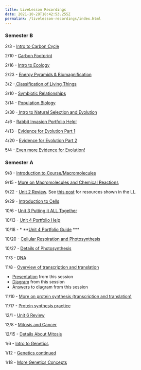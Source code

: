 ```yaml
---
title: LiveLesson Recordings
date: 2021-10-28T18:42:53.255Z
permalink: /livelesson-recordings/index.html
---
```

### Semester B

2/3 - [Intro to Carbon Cycle](https://www.connexus.com/external/livelesson/?url-path=pyeu4d9dbjvp&domain=ue2prod01.livelesson.com)

2/10 - [Carbon Footprint](https://www.connexus.com/external/livelesson/?url-path=pqwwvki8xvf8&domain=ue2prod01.livelesson.com)

2/16 - [Intro to Ecology](https://www.connexus.com/external/livelesson/?url-path=p0wc8vc8s0sf&domain=ue2prod01.livelesson.com)

2/23 - [Energy Pyramids & Biomagnification](https://www.connexus.com/external/livelesson/?url-path=pb2r0kdtgapc&domain=ue2prod01.livelesson.com)

3/2 -[ Classification of Living Things](https://www.connexus.com/external/livelesson/?url-path=prlsqzyaewc9&domain=ue2prod01.livelesson.com)

3/10 - [Symbiotic Relationships](https://www.connexus.com/external/livelesson/?url-path=pj79f1dwfvnm&domain=ue2prod01.livelesson.com)

3/14 - [Population Biology ](https://www.connexus.com/external/livelesson/?url-path=rpppxlm75plgz&domain=ue2prod01.livelesson.com)

3/30 -[ Intro to Natural Selection and Evolution](https://www.connexus.com/external/livelesson/?url-path=ps6piq90j0kt/domain=ue2prod01.livelesson.com)

4/6 - [Rabbit Invasion Portfolio Help! ](https://www.connexus.com/external/livelesson/?url-path=p0qiteywdtfb&domain=ue2prod01.livelesson.com)

4/13 - [Evidence for Evolution Part 1](https://www.connexus.com/external/livelesson/?url-path=puer6nii8lxy&domain=ue2prod01.livelesson.com)

4/20 - [Evidence for Evolution Part 2](https://www.connexus.com/external/livelesson/?url-path=pnem892oheqw&domain=ue2prod01.livelesson.com)

5/4 -[ Even more Evidence for Evolution! ](https://www.connexus.com/external/livelesson/?url-path=p339fqee971p&domain=ue2prod01.livelesson.com)

### Semester A

9/8 - [Introduction to Course/Macromolecules](https://www.connexus.com/external/livelesson/?url-path=pv0713zdtb4k&domain=ue2prod01.livelesson.com)

9/15 - [More on Macromolecules and Chemical Reactions](https://www.connexus.com/external/livelesson/?url-path=p81ijwa2jizc&domain=ue2prod01.livelesson.com)

9/22 - [Unit 2 Review](https://www.connexus.com/external/livelesson/?url-path=p03tmajoe4u2&domain=ue2prod01.livelesson.com). See [this post](/posts/unit-2-review) for resources shown in the LL.

9/29 - [Introduction to Cells](https://www.connexus.com/external/livelesson/?url-path=rpsbvr5a4iig9&domain=ue2prod01.livelesson.com)

10/6 - [Unit 3 Putting it ALL Together](https://ue2prod01.livelesson.com/pr879awyrlm3/)

10/13 - [Unit 4 Portfolio Help](https://www.connexus.com/external/livelesson/?url-path=rpfdcllvydscg&domain=ue2prod01.livelesson.com)

10/18 - * **[Unit 4 Portfolio Guide](https://www.connexus.com/external/livelesson/?url-path=pzh67r7kvlgc&domain=ue2prod01.livelesson.com) ***

10/20 - [Cellular Respiration and Photosynthesis](https://www.connexus.com/external/livelesson/?url-path=p6o6k7u4d9bq&domain=ue2prod01.livelesson.com)

10/27 - [Details of Photosynthesis](https://www.connexus.com/external/livelesson/?url-path=prr5tl4jxkt9&domain=ue2prod01.livelesson.com)

11/3 - [DNA](https://www.connexus.com/external/livelesson/?url-path=pnvpfu8quzx1&domain=ue2prod01.livelesson.com)

11/8 - [Overview of transcription and translation](https://www.connexus.com/external/livelesson/?url-path=psm5h82zsowd&domain=ue2prod01.livelesson.com) 

* [Presentation](https://docs.google.com/presentation/d/1rnNtWiP7ihxAMLyIXiM4MUJCVeFnCq6F98EdgDXMBUI/edit?usp=sharing) from this session
* [Diagram](https://drive.google.com/file/d/1qO-dSYJiav982_guP_N4_Om08Ium6wsv/view?usp=sharing) from this session
* [Answers](https://drive.google.com/file/d/1C5KahUPSpZ4stl_DBACNl0D2wLHpf1NQ/view?usp=sharing) to diagram from this session

11/10 - [More on protein synthesis (transcription and translation)](https://www.connexus.com/external/livelesson/?url-path=proqyx0dm2aq&domain=ue2prod01.livelesson.com)

11/17 - [Protein synthesis practice](https://www.connexus.com/external/livelesson/?url-path=p5g6ljtdtrr9&domain=ue2prod01.livelesson.com)

12/1 - [Unit 6 Review](https://www.connexus.com/external/livelesson/?url-path=ps936xew5p2b&domain=ue2prod01.livelesson.com)

12/8 - [Mitosis and Cancer](https://www.connexus.com/external/livelesson/?url-path=pxcr4ez5r48r&domain=ue2prod01.livelesson.com)

12/15 - [Details About Mitosis](https://www.connexus.com/external/livelesson/?url-path=ptoc86wlh3aj&domain=ue2prod01.livelesson.com)

1/6 - [Intro to Genetics](https://www.connexus.com/external/livelesson/?url-path=p7rwu306ire2&domain=ue2prod01.livelesson.com)

1/12 - [Genetics continued](https://www.connexus.com/external/livelesson/?url-path=pxflv9b138oi&domain=ue2prod01.livelesson.com)

1/18 - [More Genetics Concepts](https://www.connexus.com/external/livelesson/?url-path=pu39nxc2xav9&domain=ue2prod01.livelesson.com)